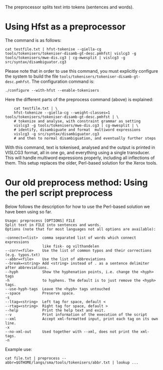 The preprocessor splits text into tokens (sentences and words).

Using Hfst as a preprocessor
============================

The command is as follows:

    cat testfile.txt | hfst-tokenise --giella-cg tools/tokenisers/tokeniser-disamb-gt-desc.pmhfst| vislcg3 -g tools/tokenisers/mwe-dis.cg3 | cg-mwesplit | vislcg3 -g src/syntax/disambiguator.cg3

Please note that in order to use this command, you must explicitly
configure the system to build the file
`tools/tokenisers/tokeniser-disamb-gt-desc.pmhfst`. The configuration
command is:

    ./configure --with-hfst --enable-tokenisers

Here the different parts of the preprocess command (above) is explained:

        cat testfile.txt | \
        hfst-tokenize --giella-cg --weight-classes=1 tools/tokenisers/tokeniser-disamb-gt-desc.pmhfst | \
        # tokenize and analyse, with constraint grammar as setting
        vislcg3 -g tools/tokenisers/mwe-dis.cg3 | cg-mwesplit | \
        # identify, disambiguate and format  multiword expressions
        vislcg3 -g src/syntax/disambiguator.cg3
        # and then to normal disambiguation, and eventually further steps


With this command, text is tokenised, analysed and the output is printed
in VISLCG3 format, all in one go, and everything using a single
transducer. This will handle multiword expressions properly, including
all inflections of them. This setup replaces the older, Perl-based
solution for the Xerox tools.

Our old preprocess method: Using the perl script preprocess
===========================================================

Below follows the description for how to use the Perl-based solution we
have been using so far.

    Usage: preprocess [OPTIONS] FILE
    Split text in FILE into sentences and words.
    Options (note that for most languages not all options are available):

    -connect=<list>  comma separated list of words which connect expressions
                     like fisk- og vilthandelen
    --corr=<file>    Use the list of common typos and their corrections (e.g. typos.txt)
    --abbr=<file>    Use the list of abbreviations
    --break=<string> Add <string> instead of . as a sentence delimiter after abbreviations.
    --hyph           Show the hyphenation points, i.e. change the <hyph> tags
    -h               to hyphens. The default is to just remove the <hyph> tags.
    --use-hyph-tags  Leave the <hyph> tags untouched
    --space          Preserve space.
    -s
    --ltag=<string>  Left tag for space, default <
    --rtag=<string>  Right tag for space, default >
    --help           Print the help text and exit.
    --v              Print information of the execution of the script
    --xml            Accept xml-formatted input, print each tag on its own line.
    -x
    --no-xml-out     Used together with --xml, does not print the xml-tags.
    -n

Example use:

    cat file.txt | preprocess --abbr=$GTHOME/langs/sma/tools/tokenisers/abbr.txt | lookup ...
